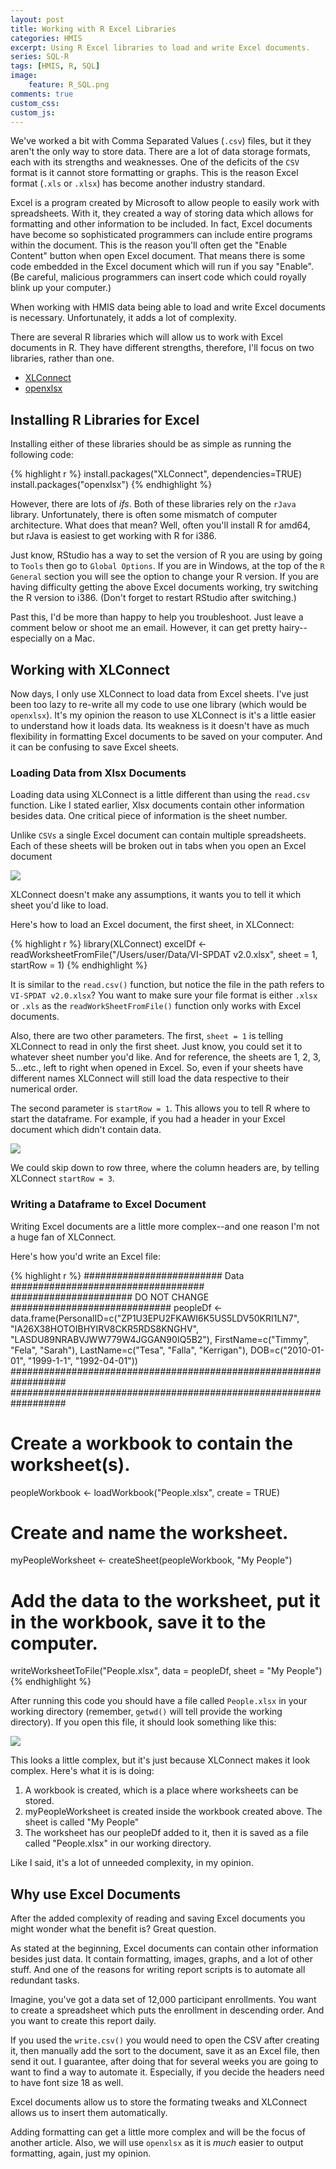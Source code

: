 ```yaml
---
layout: post
title: Working with R Excel Libraries
categories: HMIS
excerpt: Using R Excel libraries to load and write Excel documents.
series: SQL-R
tags: [HMIS, R, SQL]
image: 
    feature: R_SQL.png
comments: true
custom_css:
custom_js: 
---
```

We've worked a bit with Comma Separated Values (`.csv`) files, but it they aren't the only way to store data. There are a lot of data storage formats, each with its strengths and weaknesses.  One of the deficits of the `CSV` format is it cannot store formatting or graphs. This is the reason Excel format (`.xls` or `.xlsx`) has become another industry standard.

Excel is a program created by Microsoft to allow people to easily work with spreadsheets.  With it, they created a way of storing data which allows for formatting and other information to be included.  In fact, Excel documents have become so sophisticated programmers can include entire programs within the document.  This is the reason you'll often get the "Enable Content" button when open Excel document.  That means there is some code embedded in the Excel document which will run if you say "Enable".  (Be careful, malicious programmers can insert code which could royally blink up your computer.)

When working with HMIS data being able to load and write Excel documents is necessary.  Unfortunately, it adds a lot of complexity.
<!-- more -->
There are several R libraries which will allow us to work with Excel documents in R.  They have different strengths, therefore, I'll focus on two libraries, rather than one.

* [XLConnect](https://cran.r-project.org/web/packages/XLConnect/index.html)
* [openxlsx](https://cran.r-project.org/web/packages/openxlsx/openxlsx.pdf)

## Installing R Libraries for Excel
Installing either of these libraries should be as simple as running the following code:

{% highlight r %}
install.packages("XLConnect", dependencies=TRUE)
install.packages("openxlsx")
{% endhighlight %}

However, there are lots of _ifs_.  Both of these libraries rely on the `rJava` library.  Unfortunately, there is often some mismatch of computer architecture.  What does that mean?  Well, often you'll install R for amd64, but rJava is easiest to get working with R for i386.

Just know, RStudio has a way to set the version of R you are using by going to `Tools` then go to `Global Options`.  If you are in Windows, at the top of the `R General` section you will see the option to change your R version.  If you are having difficulty getting the above Excel documents working, try switching the R version to i386.  (Don't forget to restart RStudio after switching.)

Past this, I'd be more than happy to help you troubleshoot.  Just leave a comment below or shoot me an email.  However, it can get pretty hairy--especially on a Mac.

## Working with XLConnect
Now days, I only use XLConnect to load data from Excel sheets.  I've just been too lazy to re-write all my code to use one library (which would be `openxlsx`).  It's my opinion the reason to use XLConnect is it's a little easier to understand how it loads data.  Its weakness is it doesn't have as much flexibility in formatting Excel documents to be saved on your computer.  And it can be confusing to save Excel sheets.

### Loading Data from Xlsx Documents
Loading data using XLConnect is a little different than using the `read.csv` function.  Like I stated earlier, Xlsx documents contain other information besides data.  One critical piece of information is the sheet number.

Unlike `CSVs` a single Excel document can contain multiple spreadsheets.  Each of these sheets will be broken out in tabs when you open an Excel document

![](/images/excel_sheets.png)

XLConnect doesn't make any assumptions, it wants you to tell it which sheet you'd like to load.  

Here's how to load an Excel document, the first sheet, in XLConnect:

{% highlight r %}
library(XLConnect)
excelDf <- readWorksheetFromFile("/Users/user/Data/VI-SPDAT v2.0.xlsx", sheet = 1, startRow = 1)
{% endhighlight %}

It is similar to the `read.csv()` function, but notice the file in the path refers to `VI-SPDAT v2.0.xlsx`? You want to make sure your file format is either `.xlsx` or `.xls` as the `readWorkSheetFromFile()` function only works with Excel documents.

Also, there are two other parameters.  The first, `sheet = 1` is telling XLConnect to read in only the first sheet.  Just know, you could set it to whatever sheet number you'd like.  And for reference, the sheets are 1, 2, 3, 5...etc., left to right when opened in Excel.  So, even if your sheets have different names XLConnect will still load the data respective to their numerical order.

The second parameter is `startRow = 1`.  This allows you to tell R where to start the dataframe.  For example, if you had a header in your Excel document which didn't contain data.

![](/images/excel_robot_budget.png)

We could skip down to row three, where the column headers are, by telling XLConnect `startRow = 3`.

### Writing a Dataframe to Excel Document
Writing Excel documents are a little more complex--and one reason I'm not a huge fan of XLConnect. 

Here's how you'd write an Excel file:

{% highlight r %}
######################### Data ###################################
###################### DO NOT CHANGE #############################
peopleDf <- data.frame(PersonalID=c("ZP1U3EPU2FKAWI6K5US5LDV50KRI1LN7", "IA26X38HOTOIBHYIRV8CKR5RDS8KNGHV", "LASDU89NRABVJWW779W4JGGAN90IQ5B2"), 
                       FirstName=c("Timmy", "Fela", "Sarah"),
                       LastName=c("Tesa", "Falla", "Kerrigan"),
                       DOB=c("2010-01-01", "1999-1-1", "1992-04-01"))
##################################################################
##################################################################

# Create a workbook to contain the worksheet(s).
peopleWorkbook <- loadWorkbook("People.xlsx",  create = TRUE)
# Create and name the worksheet.
myPeopleWorksheet <- createSheet(peopleWorkbook, "My People")
# Add the data to the worksheet, put it in the workbook, save it to the computer.
writeWorksheetToFile("People.xlsx", data = peopleDf, sheet = "My People")
{% endhighlight %}

After running this code you should have a file called `People.xlsx` in your working directory (remember, `getwd()` will tell provide the working directory).  If you open this file, it should look something like this:

![](/images/xlconnect_written_workbook.png)

This looks a little complex, but it's just because XLConnect makes it look complex.  Here's what it is is doing:

1. A workbook is created, which is a place where worksheets can be stored.
2. myPeopleWorksheet is created inside the workbook created above. The sheet is called "My People"
3. The worksheet has our peopleDf added to it, then it is saved as a file called "People.xlsx" in our working directory.

Like I said, it's a lot of unneeded complexity, in my opinion.

## Why use Excel Documents
After the added complexity of reading and saving Excel documents you might wonder what the benefit is?  Great question.

As stated at the beginning, Excel documents can contain other information besides just data.  It contain formatting, images, graphs, and a lot of other stuff.  And one of the reasons for writing report scripts is to automate all redundant tasks.

Imagine, you've got a data set of 12,000 participant enrollments. You want to create a spreadsheet which puts the enrollment in descending order.  And you want to create this report daily.

If you used the `write.csv()` you would need to open the CSV after creating it, then manually add the sort to the document, save it as an Excel file, then send it out.  I guarantee, after doing that for several weeks you are going to want to find a way to automate it.  Especially, if you decide the headers need to have font size 18 as well. 

Excel documents allow us to store the formating tweaks and XLConnect allows us to insert them automatically.

Adding formatting can get a little more complex and will be the focus of another article.  Also, we will use `openxlsx` as it is _much_ easier to output formatting, again, just my opinion.



